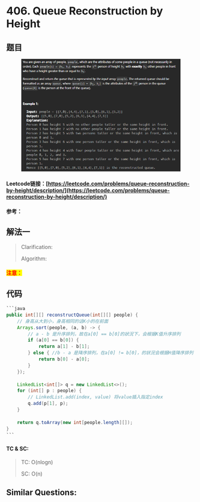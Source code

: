 # 406. Queue Reconstruction by Height

## 题目

<figure><img src="../../.gitbook/assets/image (6) (1).png" alt=""><figcaption></figcaption></figure>

#### Leetcode链接：[https://leetcode.com/problems/queue-reconstruction-by-height/description/](https://leetcode.com/problems/queue-reconstruction-by-height/description/)

#### 参考：

## 解法一

> Clarification:&#x20;
>
> Algorithm:&#x20;

#### <mark style="color:red;">注意：</mark>

## 代码

````java
```java
public int[][] reconstructQueue(int[][] people) {
    // 身高从大到小，身高相同的话K小的在前面
    Arrays.sort(people, (a, b) -> {
        // a - b 是升序排列，故在a[0] == b[0]的狀況下，会根据K值升序排列
        if (a[0] == b[0]) {
            return a[1] - b[1];
        } else { //b - a 是降序排列，在a[0] != b[0]，的狀況会根据H值降序排列
            return b[0] - a[0];
        }
    });

    LinkedList<int[]> q = new LinkedList<>();
    for (int[] p : people) {
        // LinkedList.add(index, value) 将value插入指定index
        q.add(p[1], p); 
    }

    return q.toArray(new int[people.length][]);
}
```
````

#### TC & SC:&#x20;

> TC: O(nlogn)
>
> SC: O(n)

## **Similar Questions:**&#x20;
